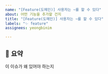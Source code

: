 ```yaml
---
name: "[Feature(도메인)] 사용자는 ~를 할 수 있다"
about: 어떤 기능을 추가할 건지
title: "[Feature(도메인)] 사용자는 ~를 할 수 있다"
labels: "✨ feature"
assignees: yeongbinim

---
```


## 📝 요약

이 이슈가 왜 있어야 하는지
